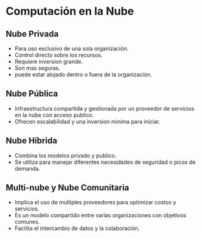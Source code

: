 # Computación en la Nube

## Nube Privada

- Para uso exclusivo de una sola organización.
- Control directo sobre los recursos.
- Requiere inversion grande.
- Son mas seguras.
- puede estar alojado dentro o fuera de la organización.

## Nube Pública

- Infraestructura compartida y gestionada por un proveedor de servicios en la nube con acceso publico.
- Ofrecen escalabilidad y una inversion minima para iniciar.

## Nube Híbrida

- Combina los modelos privado y publico.
- Se utiliza para manejar diferentes necesidades de seguridad o picos de demanda.

## Multi-nube y Nube Comunitaria

- Implica el uso de multiples proveedores para optimizar costos y servicios.
- Es un modelo compartido entre varias organizaciones con objetivos comunes.
- Facilita el intercambio de datos y la colaboración.
